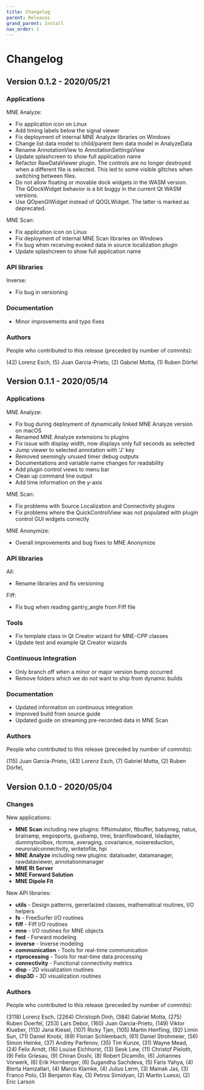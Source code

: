 ```yaml
---
title: Changelog
parent: Releases
grand_parent: Install
nav_order: 1
---
```


# Changelog

## Version 0.1.2 - 2020/05/21

### Applications

MNE Analyze:
* Fix application icon on Linux
* Add timing labels below the signal viewer
* Fix deployment of internal MNE Analyze libraries on Windows
* Change list data model to child/parent item data model in AnalyzeData
* Rename AnnotationView to AnnotationSettingsView
* Update splashcreen to show full application name
* Refactor RawDataViewer plugin. The controls are no longer destroyed when a different file is selected. This led to some visible glitches when switching between files.
* Do not allow  floating or movable dock widgets in the WASM version. The QDockWidget behavior is a bit buggy in the current Qt WASM versions. 
* Use QOpenGlWidget instead of QOGLWidget. The latter is marked as deprecated.

MNE Scan:
* Fix application icon on Linux 
* Fix deployment of internal MNE Scan libraries on Windows 
* Fix bug when receiving evoked data in source localization plugin 
* Update splashcreen to show full application name 
		
### API libraries

Inverse:
* Fix bug in versioning 
	
### Documentation
* Minor improvements and typo fixes

### Authors

People who contributed to this release (preceded by number of commits):

(42) Lorenz Esch,
(5) Juan Garcia-Prieto,
(2) Gabriel Motta,
(1) Ruben Dörfel

## Version 0.1.1 - 2020/05/14

### Applications

MNE Analyze:
* Fix bug during deployment of dynamically linked MNE Analyze version on macOS
* Renamed MNE Analyze extensions to plugins 
* Fix issue with display width, now displays only full seconds as selected 
* Jump viewer to selected annotation with 'J' key 
* Removed seemingly unused timer debug outputs 
* Documentations and variable name changes for readability 
* Add plugin control views to menu bar 
* Clean up command line output 
* Add time information on the y-axis

MNE Scan:
* Fix problems with Source Localization and Connectivity plugins
* Fix problems where the QuickControlView was not populated with plugin control GUI widgets correctly

MNE Anonymize:
* Overall improvements and bug fixes to MNE Anonymize

### API libraries

All:
* Rename libraries and fix versioning

Fiff:
* Fix bug when reading gantry_angle from Fiff file

### Tools
* Fix template class in Qt Creator wizard for MNE-CPP classes
* Update test and example Qt Creator wizards
	
### Continuous Integration
* Only branch off when a minor or major version bump occurred
* Remove folders which we do not want to ship from dynamic builds

### Documentation
* Updated information on continuous integration
* Improved build from source guide
* Updated guide on streaming pre-recorded data in MNE Scan

### Authors

People who contributed to this release (preceded by number of commits):

(115) Juan Garcia-Prieto,
(43) Lorenz Esch,
(7) Gabriel Motta,
(2) Ruben Dörfel,

## Version 0.1.0 - 2020/05/04

### Changes

New applications:

* **MNE Scan** including new plugins: fiffsimulator, ftbuffer, babymeg, natus, brainamp, eegosports, gusbamp, tmsi, brainflowboard, lsladapter, dummytoolbox, rtcmne, averaging, covariance, noisereduction, neuronalconnectivity, writetofile, hpi
* **MNE Analyze** including new plugins: dataloader, datamanager, rawdataviewer, annotationmanager
* **MNE Rt Server**
* **MNE Forward Solution**
* **MNE Dipole Fit**

New API libraries:

* **utils** - Design patterns, generlaized classes, mathematical routines, I/O helpers
* **fs** - FreeSurfer I/O routines
* **fiff** - Fiff I/O routines
* **mne** - I/O routines for MNE objects 
* **fwd** - Forward modeling
* **inverse** - Inverse modeling
* **communication** - Tools for real-time communication
* **rtprocessing** - Tools for real-time data processing
* **connectivity** - Functional connectivity metrics
* **disp** - 2D visualization routines
* **disp3D** - 3D visualization routines

### Authors

People who contributed to this release (preceded by number of commits):

(3118) Lorenz Esch,
(2264) Christoph Dinh,
(384) Gabriel Motta,
(275) Ruben Doerfel,
(253) Lars Debor,
(160) Juan Garcia-Prieto,
(149) Viktor Klueber,
(113) Jana Kiesel,
(107) Ricky Tjen,
(105) Martin Henfling,
(92) Limin Sun,
(71) Daniel Knobl,
(69) Florian Schlembach,
(61) Daniel Strohmeier,
(56) Simon Heinke,
(37) Andrey Parfenov,
(35) Tim Kunze,
(31) Wayne Mead,
(24) Felix Arndt,
(16) Louise Eichhorst,
(13) Seok Lew,
(11) Christof Pieloth,
(9) Felix Griesau,
(9) Chiran Doshi,
(8) Robert Dicamillo,
(6) Johannes Vorwerk,
(6) Erik Hornberger,
(6) Sugandha Sachdeva,
(5) Faris Yahya,
(4) Blerta Hamzallari,
(4) Marco Klamke,
(4) Julius Lerm,
(3) Mainak Jas,
(3) Franco Polo,
(3) Benjamin Kay,
(3) Petros Simidyan,
(2) Martin Luessi,
(2) Eric Larson